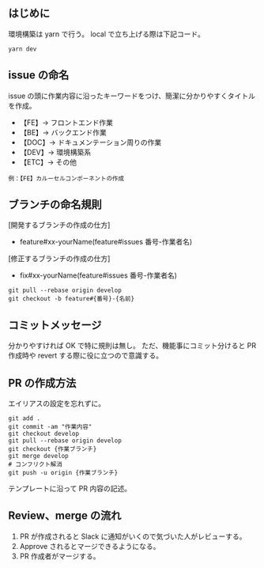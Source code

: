 ## はじめに

環境構築は yarn で行う。
local で立ち上げる際は下記コード。

```
yarn dev
```

## issue の命名

issue の頭に作業内容に沿ったキーワードをつけ、簡潔に分かりやすくタイトルを作成。

- 【FE】→ フロントエンド作業
- 【BE】→ バックエンド作業
- 【DOC】→ ドキュメンテーション周りの作業
- 【DEV】→ 環境構築系
- 【ETC】→ その他

`例：【FE】カルーセルコンポーネントの作成`

## ブランチの命名規則

[開発するブランチの作成の仕方]

- feature#xx-yourName(feature#issues 番号-作業者名)

[修正するブランチの作成の仕方]

- fix#xx-yourName(feature#issues 番号-作業者名)

```
git pull --rebase origin develop
git checkout -b feature#{番号}-{名前}
```

## コミットメッセージ

分かりやすければ OK で特に規則は無し。
ただ、機能事にコミット分けると PR 作成時や revert する際に役に立つので意識する。

## PR の作成方法

エイリアスの設定を忘れずに。

```
git add .
git commit -am "作業内容"
git checkout develop
git pull --rebase origin develop
git checkout {作業ブランチ}
git merge develop
# コンフリクト解消
git push -u origin {作業ブランチ}
```

テンプレートに沿って PR 内容の記述。

## Review、merge の流れ

1. PR が作成されると Slack に通知がいくので気づいた人がレビューする。
2. Approve されるとマージできるようになる。
3. PR 作成者がマージする。
